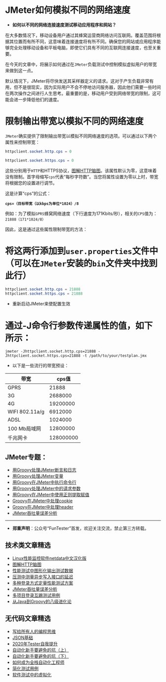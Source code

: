 # JMeter如何模拟不同的网络速度



* **如何以不同的网络连接速度测试移动应用程序和网站？**

在大多数情况下，移动设备用户通过其蜂窝运营商网络访问互联网。覆盖范围将根据其位置而有所不同，这意味着连接速度将有所不同。确保您的网站或应用程序能够完全处理移动设备和平板电脑，即使它们具有不同的互联网连接速度，也至关重要。

在今天的文章中，将展示如何通过在`JMeter`负载测试中控制模拟虚拟用户的带宽来做到这一点。

默认情况下，JMeter将尽快发送其采样器定义的请求。这对于产生负载非常有用，但不是很现实，因为实际用户不会不停地访问服务器，因此他们需要一些时间在两次操作之间进行人生思考。最重要的是，移动用户受到网络带宽的限制，这可能会进一步降低他们的速度。

# 限制输出带宽以模拟不同的网络速度

`JMeter`确实提供了限制输出带宽以模拟不同网络速度的选项。可以通过以下两个属性来控制带宽：

```Java
httpclient.socket.http.cps = 0

httpclient.socket.https.cps = 0
```

这些分别用于`HTTP`和HTTPS协议，[图解HTTP脑图](https://mp.weixin.qq.com/s/100Vm8FVEuXs0x6rDGTipw)。该属性默认为零，这意味着没有限制。首字母缩写`cps`代表“每秒字符数”。当您将属性设置为零以上时，带宽将根据您的设置进行调节。

这是计算“cps”的公式：

**`cps=（目标带宽（以kbps为单位*1024）/8`**

例如：为了模拟`GPRS`蜂窝网络速度（下行速度为171Kbits/秒），相关的`CPS`值为：`21888（171*1024/8）`

因此，这是通过这些属性限制带宽的方法：

# 将这两行添加到`user.properties`文件中（可以在`JMeter`安装的`bin`文件夹中找到此行）

```Java
httpclient.socket.http.cps = 21888
httpclient.socket.https.cps = 21888
```

* 重新启动JMeter来使配置生效

# 通过-J命令行参数传递属性的值，如下所示：

`jmeter -Jhttpclient.socket.http.cps=21888 -Jhttpclient.socket.https.cps=21888 -t /path/to/your/testplan.jmx`

* 以下是一些流行的带宽预设：
 
|带宽 |cps值|
|---|---|                          
|GPRS|	21888|
|3G	|2688000|
|4G|	19200000|
|WIFI 802.11a/g	|6912000|
|ADSL|	1024000|
|100 Mb局域网 |	12800000 |
|千兆网卡	|128000000|

## JMeter专题：

- [用Groovy处理JMeter断言和日志](https://mp.weixin.qq.com/s/Q4yPA4p8dZYAARZ60ZDh9w)
- [用Groovy处理JMeter变量](https://mp.weixin.qq.com/s/BxtweLrBUptM8r3LxmeM_Q)
- [用Groovy在JMeter中执行命令行](https://mp.weixin.qq.com/s/VTip7tiLpwBOr1gUoZ0n8A)
- [用Groovy处理JMeter中的请求参数](https://mp.weixin.qq.com/s/9pCUOXWpMwXR5ynvCMYJ7A)
- [用Groovy在JMeter中使用正则提取赋值](https://mp.weixin.qq.com/s/9riPpnQZCfKGscuzOOpYmQ)
- [Groovy在JMeter中处理cookie](https://mp.weixin.qq.com/s/DCnDjWaj2aiKv5HVw3-n6A)
- [Groovy在JMeter中处理header](https://mp.weixin.qq.com/s/juY-1jEWODJ5HHiEsxhIEw)
- [JMeter吞吐量误差分析](https://mp.weixin.qq.com/s/jHKmFNrLmjpihnoigNNCSg)

---
* **郑重声明**：公众号“FunTester”首发，欢迎关注交流，禁止第三方转载。

## 技术类文章精选

- [Linux性能监控软件netdata中文汉化版](https://mp.weixin.qq.com/s/fdXtK-5WwKnxjLZdyg6-nA)
- [图解HTTP脑图](https://mp.weixin.qq.com/s/100Vm8FVEuXs0x6rDGTipw)
- [性能测试中图形化输出测试数据](https://mp.weixin.qq.com/s/EMvpYIsszdwBJFPIxztTvA)
- [压测中测量异步写入接口的延迟](https://mp.weixin.qq.com/s/odvK1iYgg4eRVtOOPbq15w)
- [多种登录方式定量性能测试方案](https://mp.weixin.qq.com/s/WuZ2h2rr0rNBgEvQVioacA)
- [JMeter吞吐量误差分析](https://mp.weixin.qq.com/s/jHKmFNrLmjpihnoigNNCSg)
- [多项目登录互踢测试用例](https://mp.weixin.qq.com/s/Nn_CUy_j7j6bUwHSkO0pCQ)
- [从Java到Groovy的八级进化论](https://mp.weixin.qq.com/s/QTrRHsD3w-zLGbn79y8yUg)

## 无代码文章精选

- [写给所有人的编程思维](https://mp.weixin.qq.com/s/Oj33UCnYfbUgzsBzEm2GPQ)
- [JSON基础](https://mp.weixin.qq.com/s/tnQmAFfFbRloYp8J9TYurw)
- [2020年Tester自我提升](https://mp.weixin.qq.com/s/vuhUp85_6Sbg6ReAN3TTSQ)
- [自动化新手要避免的坑（上）](https://mp.weixin.qq.com/s/MjcX40heTRhEgCFhInoqYQ)
- [自动化新手要避免的坑（下）](https://mp.weixin.qq.com/s/azDUo1IO5JgkJIS9n1CMRg)
- [如何成为全栈自动化工程师](https://mp.weixin.qq.com/s/j2rQ3COFhg939KLrgKr_bg)
- [简化测试用例](https://mp.weixin.qq.com/s/BhwfDqhN9yoa3Iul_Eu5TA)
- [软件测试中的虚拟化](https://mp.weixin.qq.com/s/zHyJiNFgHIo2ZaPFXsxQMg)
